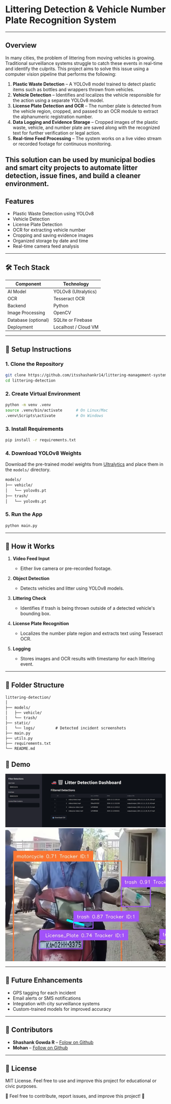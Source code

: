 # Littering Detection & Vehicle Number Plate Recognition System
---
## Overview

In many cities, the problem of littering from moving vehicles is growing. Traditional surveillance systems struggle to catch these events in real-time and identify the culprits. This project aims to solve this issue using a computer vision pipeline that performs the following:

1. **Plastic Waste Detection** – A YOLOv8 model trained to detect plastic items such as bottles and wrappers thrown from vehicles.
2. **Vehicle Detection** – Identifies and localizes the vehicle responsible for the action using a separate YOLOv8 model.
3. **License Plate Detection and OCR** – The number plate is detected from the vehicle region, cropped, and passed to an OCR module to extract the alphanumeric registration number.
4. **Data Logging and Evidence Storage** – Cropped images of the plastic waste, vehicle, and number plate are saved along with the recognized text for further verification or legal action.
5. **Real-time Feed Processing** – The system works on a live video stream or recorded footage for continuous monitoring.

This solution can be used by municipal bodies and smart city projects to automate litter detection, issue fines, and build a cleaner environment.
---
## Features

- Plastic Waste Detection using YOLOv8
- Vehicle Detection
- License Plate Detection
- OCR for extracting vehicle number
- Cropping and saving evidence images
- Organized storage by date and time
- Real-time camera feed analysis
---
## 🛠️ Tech Stack

| Component        | Technology          |
|------------------|---------------------|
|  AI Model        | YOLOv8 (Ultralytics) |
|  OCR             | Tesseract OCR       |
|  Backend         | Python              |
|  Image Processing | OpenCV              |
|  Database (optional) | SQLite or Firebase |
|  Deployment      | Localhost / Cloud VM |

---

## 🚀 Setup Instructions

### 1. Clone the Repository

```bash
git clone https://github.com/itsshashankr14/littering-management-system.git
cd littering-detection
```

### 2. Create Virtual Environment

```bash
python -m venv .venv
source .venv/bin/activate      # On Linux/Mac
.venv\Scripts\activate         # On Windows
```

### 3. Install Requirements

```bash
pip install -r requirements.txt
```

### 4. Download YOLOv8 Weights

Download the pre-trained model weights from [Ultralytics](https://github.com/ultralytics/ultralytics) and place them in the `models/` directory.

```bash
models/
├── vehicle/
│   └── yolov8s.pt
├── trash/
│   └── yolov8s.pt
```

### 5. Run the App

```bash
python main.py
```

---

## 🧰 How it Works

1. **Video Feed Input**  
   - Either live camera or pre-recorded footage.

2. **Object Detection**  
   - Detects vehicles and litter using YOLOv8 models.

3. **Littering Check**  
   - Identifies if trash is being thrown outside of a detected vehicle's bounding box.

4. **License Plate Recognition**  
   - Localizes the number plate region and extracts text using Tesseract OCR.

5. **Logging**  
   - Stores images and OCR results with timestamp for each littering event.

---


## 📁 Folder Structure

```
littering-detection/
│
├── models/
│   ├── vehicle/
│   └── trash/
├── static/
│   └── logs/         # Detected incident screenshots
├── main.py
├── utils.py
├── requirements.txt
└── README.md
```
## 🎥 Demo
![Dashboard](image.png)
![Trash and vehicle detection](image-1.png)

---

## 🔮 Future Enhancements

- GPS tagging for each incident
- Email alerts or SMS notifications
- Integration with city surveillance systems
- Custom-trained models for improved accuracy

---

## 🙌 Contributors

- **Shashank Gowda R** – [Folow on Github](https://github.com/itsshashankr14)
- **Mohan** – [Follow on Github](https://github.com/mohan1345)

---

## 📜 License

MIT License. Feel free to use and improve this project for educational or civic purposes.


🚀 Feel free to contribute, report issues, and improve this project! 🎯
